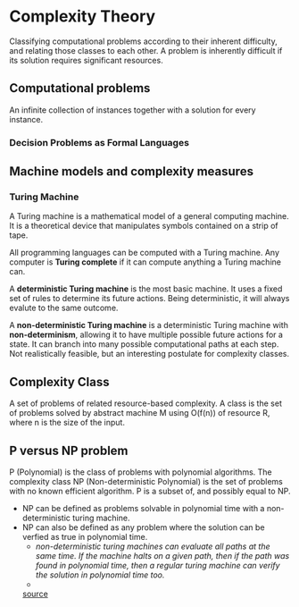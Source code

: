 # Complexity Theory
Classifying computational problems according to their inherent difficulty, and relating those classes to each other. A problem is inherently difficult if its solution requires significant resources. 

## Computational problems
An infinite collection of instances together with a solution for every instance. 
### Decision Problems as Formal Languages

## Machine models and complexity measures
### Turing Machine
A Turing machine is a mathematical model of a general computing machine. It is a theoretical device that manipulates symbols contained on a strip of tape. 

All programming languages can be computed with a Turing machine. Any computer is **Turing complete** if it can compute anything a Turing machine can. 

A **deterministic Turing machine** is the most basic machine. It uses a fixed set of rules to determine its future actions. Being deterministic, it will always evalute to the same outcome.

A **non-deterministic Turing machine** is a deterministic Turing machine with **non-determinism**, allowing it to have multiple possible future actions for a state. It can branch into many possible computational paths at each step. Not realistically feasible, but an interesting postulate for complexity classes.

## Complexity Class
A set of problems of related resource-based complexity. A class is the set of problems solved by abstract machine M using O(f(n)) of resource R, where n is the size of the input.

## P versus NP problem
P (Polynomial) is the class of problems with polynomial algorithms. The complexity class NP (Non-deterministic Polynomial) is the set of problems with no known efficient algorithm. P is a subset of, and possibly equal to NP. 
- NP can be defined as problems solvable in polynomial time with a non-deterministic turing machine. 
- NP can also be defined as any problem where the solution can be verfied as true in polynomial time.
  - *non-deterministic turing machines can evaluate all paths at the same time. If the machine halts on a given path, then if the path was found in polynomial time, then a regular turing machine can verify the solution in polynomial time too.*
  - 
  [source](https://en.wikipedia.org/wiki/Computational_complexity_theory#P_versus_NP_problem)
